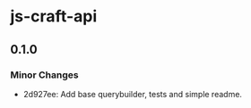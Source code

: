 # js-craft-api

## 0.1.0

### Minor Changes

- 2d927ee: Add base querybuilder, tests and simple readme.

